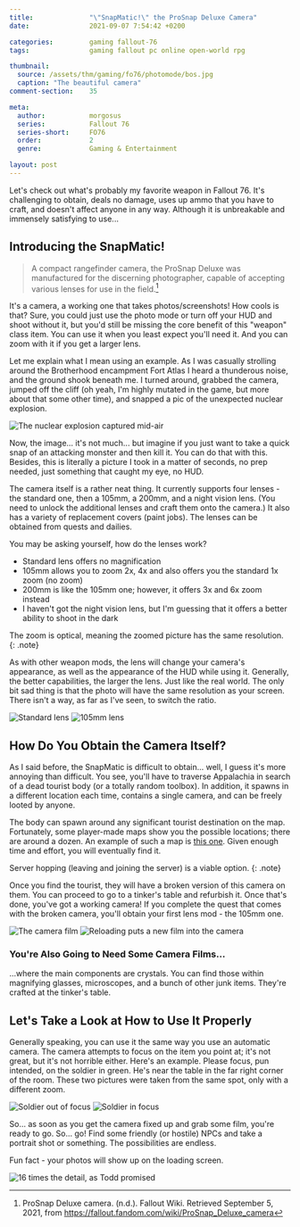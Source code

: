```yaml
---
title:              "\"SnapMatic!\" the ProSnap Deluxe Camera"
date:               2021-09-07 7:54:42 +0200

categories:         gaming fallout-76
tags:               gaming fallout pc online open-world rpg

thumbnail:
  source: /assets/thm/gaming/fo76/photomode/bos.jpg
  caption: "The beautiful camera"
comment-section:    35

meta:
  author:           morgosus
  series:           Fallout 76
  series-short:     FO76
  order:            2
  genre:            Gaming & Entertainment

layout: post
---
```


Let's check out what's probably my favorite weapon in Fallout 76. It's challenging to obtain, deals no damage, uses up ammo that you have to craft, and doesn't affect anyone in any way. Although it is unbreakable and immensely satisfying to use...

## Introducing the SnapMatic!

> A compact rangefinder camera, the ProSnap Deluxe was manufactured for the discerning photographer, capable of accepting various lenses for use in the field.[^1]

It's a camera, a working one that takes photos/screenshots! How cools is that? Sure, you could just use the photo mode or turn off your HUD and shoot without it, but you'd still be missing the core benefit of this "weapon" class item. You can use it when you least expect you'll need it. And you can zoom with it if you get a larger lens.

Let me explain what I mean using an example. As I was casually strolling around the Brotherhood encampment Fort Atlas I heard a thunderous noise, and the ground shook beneath me. I turned around, grabbed the camera, jumped off the cliff (oh yeah, I'm highly mutated in the game, but more about that some other time), and snapped a pic of the unexpected nuclear explosion.

![The nuclear explosion captured mid-air](/assets/thm/gaming/fo76/camera/nuke.jpg)

Now, the image... it's not much... but imagine if you just want to take a quick snap of an attacking monster and then kill it. You can do that with this. Besides, this is literally a picture I took in a matter of seconds, no prep needed, just something that caught my eye, no HUD.

The camera itself is a rather neat thing. It currently supports four lenses - the standard one, then a 105mm, a 200mm, and a night vision lens. (You need to unlock the additional lenses and craft them onto the camera.) It also has a variety of replacement covers (paint jobs). The lenses can be obtained from quests and dailies.

You may be asking yourself, how do the lenses work?
- Standard lens offers no magnification
- 105mm allows you to zoom 2x, 4x and also offers you the standard 1x zoom (no zoom)
- 200mm is like the 105mm one; however, it offers 3x and 6x zoom instead
- I haven't got the night vision lens, but I'm guessing that it offers a better ability to shoot in the dark

The zoom is optical, meaning the zoomed picture has the same resolution.
{: .note}

As with other weapon mods, the lens will change your camera's appearance, as well as the appearance of the HUD while using it. Generally, the better capabilities, the larger the lens. Just like the real world. The only bit sad thing is that the photo will have the same resolution as your screen. There isn't a way, as far as I've seen, to switch the ratio.

<div class="comparison">
  <img src="/assets/thm/gaming/fo76/camera/finder.jpg" alt="Standard lens">
  <img src="/assets/thm/gaming/fo76/camera/camera-105mm.jpg" alt="105mm lens">
</div>

## How Do You Obtain the Camera Itself?

As I said before, the SnapMatic is difficult to obtain... well, I guess it's more annoying than difficult. You see, you'll have to traverse Appalachia in search of a dead tourist body (or a totally random toolbox). In addition, it spawns in a different location each time, contains a single camera, and can be freely looted by anyone.

The body can spawn around any significant tourist destination on the map. Fortunately, some player-made maps show you the possible locations; there are around a dozen. An example of such a map is [this one](https://i.imgur.com/bppHKpA.jpg). Given enough time and effort, you will eventually find it.

Server hopping (leaving and joining the server) is a viable option.
{: .note}

Once you find the tourist, they will have a broken version of this camera on them. You can proceed to go to a tinker's table and refurbish it. Once that's done, you've got a working camera! If you complete the quest that comes with the broken camera, you'll obtain your first lens mod - the 105mm one.

<div class="comparison">
  <img src="/assets/thm/gaming/fo76/ui/camera-film.jpg" alt="The camera film">
  <img src="/assets/thm/gaming/fo76/ui/camera-reload.jpg" alt="Reloading puts a new film into the camera">
</div>

### You're Also Going to Need Some Camera Films...

...where the main components are crystals. You can find those within magnifying glasses, microscopes, and a bunch of other junk items. They're crafted at the tinker's table.

## Let's Take a Look at How to Use It Properly

Generally speaking, you can use it the same way you use an automatic camera. The camera attempts to focus on the item you point at; it's not great, but it's not horrible either. Here's an example. Please focus, pun intended, on the soldier in green. He's near the table in the far right corner of the room. These two pictures were taken from the same spot, only with a different zoom.

<div class="comparison">
  <img src="/assets/thm/gaming/fo76/camera/out-of-focus.jpg" alt="Soldier out of focus">
  <img src="/assets/thm/gaming/fo76/camera/in-focus.jpg" alt="Soldier in focus">
</div>

So... as soon as you get the camera fixed up and grab some film, you're ready to go. So... go! Find some friendly (or hostile) NPCs and take a portrait shot or something. The possibilities are endless.

Fun fact - your photos will show up on the loading screen.

![16 times the detail, as Todd promised](/assets/thm/gaming/fo76/camera/camera-portrait.jpg)

[^1]: ProSnap Deluxe camera. (n.d.). Fallout Wiki. Retrieved September 5, 2021, from https://fallout.fandom.com/wiki/ProSnap_Deluxe_camera
